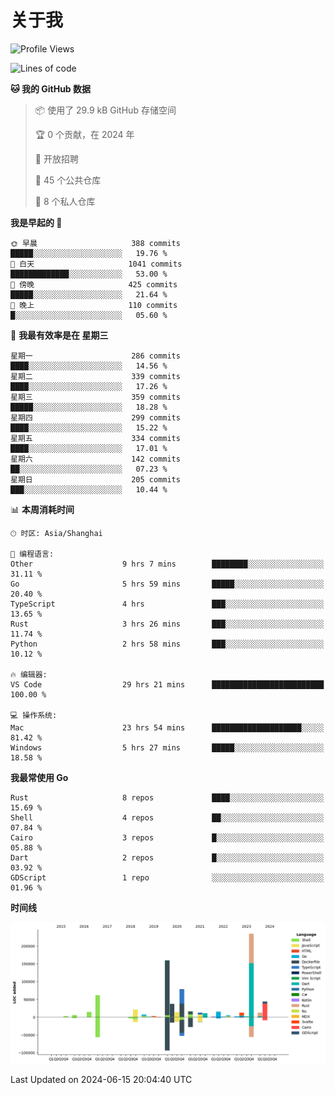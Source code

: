 # 关于我

<!--START_SECTION:waka-->
![Profile Views](http://img.shields.io/badge/%E4%B8%AA%E4%BA%BA%E8%B5%84%E6%96%99%E8%A7%82%E7%9C%8B%E6%AC%A1%E6%95%B0-0-blue)

![Lines of code](https://img.shields.io/badge/%E4%BB%8E%E3%80%8CHello%20World%E3%80%8D%E8%B5%B7%E6%88%91%E5%B7%B2%E7%BB%8F%E5%86%99%E4%BA%86-773.7%20thousand%20%E8%A1%8C%E4%BB%A3%E7%A0%81-blue)

**🐱 我的 GitHub 数据** 

> 📦  使用了 29.9 kB GitHub 存储空间 
 > 
> 🏆 0 个贡献，在 2024 年
 > 
> 💼 开放招聘
 > 
> 📜 45 个公共仓库 
 > 
> 🔑 8 个私人仓库 
 > 
**我是早起的 🐤** 

```text
🌞 早晨                     388 commits         █████░░░░░░░░░░░░░░░░░░░░   19.76 % 
🌆 白天                     1041 commits        █████████████░░░░░░░░░░░░   53.00 % 
🌃 傍晚                     425 commits         █████░░░░░░░░░░░░░░░░░░░░   21.64 % 
🌙 晚上                     110 commits         █░░░░░░░░░░░░░░░░░░░░░░░░   05.60 % 
```
📅 **我最有效率是在 星期三** 

```text
星期一                      286 commits         ████░░░░░░░░░░░░░░░░░░░░░   14.56 % 
星期二                      339 commits         ████░░░░░░░░░░░░░░░░░░░░░   17.26 % 
星期三                      359 commits         █████░░░░░░░░░░░░░░░░░░░░   18.28 % 
星期四                      299 commits         ████░░░░░░░░░░░░░░░░░░░░░   15.22 % 
星期五                      334 commits         ████░░░░░░░░░░░░░░░░░░░░░   17.01 % 
星期六                      142 commits         ██░░░░░░░░░░░░░░░░░░░░░░░   07.23 % 
星期日                      205 commits         ███░░░░░░░░░░░░░░░░░░░░░░   10.44 % 
```


📊 **本周消耗时间** 

```text
🕑︎ 时区: Asia/Shanghai

💬 编程语言: 
Other                    9 hrs 7 mins        ████████░░░░░░░░░░░░░░░░░   31.11 % 
Go                       5 hrs 59 mins       █████░░░░░░░░░░░░░░░░░░░░   20.40 % 
TypeScript               4 hrs               ███░░░░░░░░░░░░░░░░░░░░░░   13.65 % 
Rust                     3 hrs 26 mins       ███░░░░░░░░░░░░░░░░░░░░░░   11.74 % 
Python                   2 hrs 58 mins       ███░░░░░░░░░░░░░░░░░░░░░░   10.12 % 

🔥 编辑器: 
VS Code                  29 hrs 21 mins      █████████████████████████   100.00 % 

💻 操作系统: 
Mac                      23 hrs 54 mins      ████████████████████░░░░░   81.42 % 
Windows                  5 hrs 27 mins       █████░░░░░░░░░░░░░░░░░░░░   18.58 % 
```

**我最常使用 Go** 

```text
Rust                     8 repos             ████░░░░░░░░░░░░░░░░░░░░░   15.69 % 
Shell                    4 repos             ██░░░░░░░░░░░░░░░░░░░░░░░   07.84 % 
Cairo                    3 repos             █░░░░░░░░░░░░░░░░░░░░░░░░   05.88 % 
Dart                     2 repos             █░░░░░░░░░░░░░░░░░░░░░░░░   03.92 % 
GDScript                 1 repo              ░░░░░░░░░░░░░░░░░░░░░░░░░   01.96 % 
```



**时间线**

![Lines of Code chart](https://raw.githubusercontent.com/catusax/catusax/master/assets/bar_graph.png)


 Last Updated on 2024-06-15 20:04:40 UTC
<!--END_SECTION:waka-->

